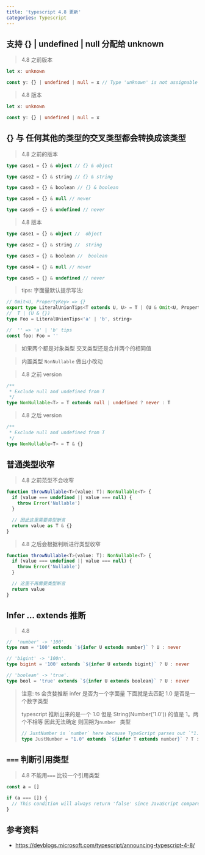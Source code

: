 ```yaml
---
title: 'typescript 4.8 更新'
categories: Typescript
---
```


## 支持 {} | undefined | null 分配给 unknown

> 4.8 之前版本

```ts
let x: unknown

const y: {} | undefined | null = x // Type 'unknown' is not assignable to type 'undefined'.
```

> 4.8 版本

```ts
let x: unknown

const y: {} | undefined | null = x
```

## {} 与 任何其他的类型的交叉类型都会转换成该类型

> 4.8 之前的版本

```ts
type case1 = {} & object // {} & object

type case2 = {} & string // {} & string

type case3 = {} & boolean // {} & boolean

type case4 = {} & null // never

type case5 = {} & undefined // never
```

> 4.8 版本

```ts
type case1 = {} & object //  object

type case2 = {} & string //  string

type case3 = {} & boolean //  boolean

type case4 = {} & null // never

type case5 = {} & undefined // never
```

> tips: 字面量默认提示写法:

```ts
// Omit<U, PropertyKey> => {}
export type LiteralUnionTips<T extends U, U> = T | (U & Omit<U, PropertyKey>)
//  T | (U & {})
type Foo = LiteralUnionTips<'a' | 'b', string>

//  '' => 'a' | 'b' tips
const foo: Foo = ''
```

> 如果两个都是对象类型 交叉类型还是合并两个的相同值

> 内置类型 `NonNullable` 做出小改动

> 4.8 之前 version

```ts
/**
 * Exclude null and undefined from T
 */
type NonNullable<T> = T extends null | undefined ? never : T
```

> 4.8 之后 version

```ts
/**
 * Exclude null and undefined from T
 */
type NonNullable<T> = T & {}
```

## 普通类型收窄

> 4.8 之前范型不会收窄

```ts
function throwNullable<T>(value: T): NonNullable<T> {
  if (value === undefined || value === null) {
    throw Error('Nullable')
  }

  // 因此这里需要类型断言
  return value as T & {}
}
```

> 4.8 之后会根据判断进行类型收窄

```ts
function throwNullable<T>(value: T): NonNullable<T> {
  if (value === undefined || value === null) {
    throw Error('Nullable')
  }

  // 这里不再需要类型断言
  return value
}
```

## Infer ... extends 推断

> 4.8

```ts
//  'number' -> '100'.
type num = '100' extends `${infer U extends number}` ? U : never

// 'bigint' -> '100n'.
type bigint = '100' extends `${infer U extends bigint}` ? U : never

// 'boolean' -> 'true'.
type bool = 'true' extends `${infer U extends boolean}` ? U : never
```

> 注意: ts 会贪婪推断 infer 是否为一个字面量 下面就是去匹配 1.0 是否是一个数字类型
>
> typescript 推断出来的是一个 1.0 但是 String(Number('1.0')) 的值是 1。两个不相等 因此无法确定 则回朔为`number ` 类型
>
> ```ts
> // JustNumber is `number` here because TypeScript parses out `"1.0"`, but `String(Number("1.0"))` is `"1"` and doesn't match.
> type JustNumber = "1.0" extends `${infer T extends number}` ? T : never；
> ```

## `===` 判断引用类型

> 4.8 不能用`===` 比较一个引用类型

```ts
const a = []

if (a === []) {
  // This condition will always return 'false' since JavaScript compares objects by reference, not value.
}
```

## 参考资料

- https://devblogs.microsoft.com/typescript/announcing-typescript-4-8/
